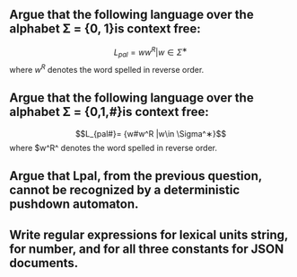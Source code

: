 ## Argue that the following language over the alphabet Σ = {0, 1}is context free:

$$L_{pal}= {ww^R |w \in \Sigma^∗}$$
where $w^R$ denotes the word spelled in reverse order.

## Argue that the following language over the alphabet Σ = {0,1,#}is context free:

$$L_{pal#}= {w#w^R |w\in \Sigma^∗}$$
where $w^R^ denotes the word spelled in reverse order.

## Argue that Lpal, from the previous question, cannot be recognized by a deterministic pushdown automaton.

## Write regular expressions for lexical units string, for number, and for all three constants for JSON documents.

